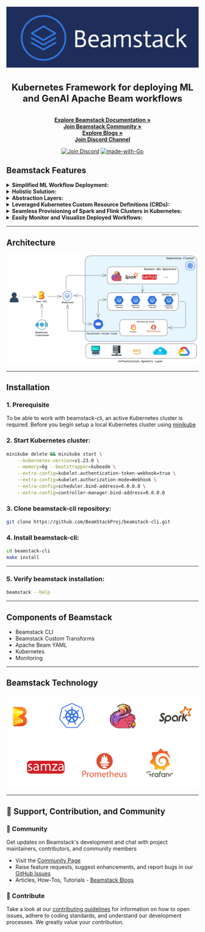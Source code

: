 <p align="center">
  <picture>
    <source srcset="./assets/beamstack-logo-all.png">
    <img src="./assets/beamstack-logo-all.png">
  </picture>
  <h1 align="center" style="font-size: 24px;">Kubernetes Framework for deploying ML and GenAI Apache Beam workflows</h1>
</p>  

<p> </p>

<p align="center">
  <br>
  <a href="https://beamstackproj.github.io/website/docs/" rel="nofollow"><strong>Explore Beamstack Documentation »</strong></a>
  <br>
  <a href="https://beamstackproj.github.io/website/docs/about/community/"><strong>Join Beamstack Community »</strong></a>
  <br>
  <a href="https://beamstackproj.github.io/website/blog/"><strong>Explore Blogs »</strong></a>
  <br>
  <a href="https://discord.gg/fYNnNVaEFK"><strong>Join Discord Channel</strong></a>
</p>

</p>
<p align="center">
<a href="https://discord.gg/fYNnNVaEFK"><img src="https://img.shields.io/badge/Join%20us%20on-Discord-e01563.svg" alt="Join Discord"></a>
<a href="http://golang.org"><img src="https://img.shields.io/badge/Made%20with-Go-1f425f.svg" alt="made-with-Go"></a>

## **Beamstack Features**

<details>
  <summary><b>Simplified ML Workflow Deployment:</b></summary>
  <ul>
    <li>Beamstack simplifies the deployment of machine learning workflows on Kubernetes.</li>
  </ul>
</details>

<details>
  <summary><b>Holistic Solution:</b></summary>
  <ul>
    <li>Beamstack offers an all-encompassing solution for managing machine learning pipelines, data processing workflows, and deployment infrastructure.</li>
  </ul>
</details>

<details>
  <summary><b>Abstraction Layers:</b></summary>
  <ul>
    <li>Beamstack introduces abstraction layers that streamline the deployment of Apache Beam Pipelines in Kubernetes.</li>
  </ul>
</details>

<details>
  <summary><b>Leveraged Kubernetes Custom Resource Definitions (CRDs):</b></summary>
  <ul>
    <li>Beamstack uses Kubernetes CRDs to extend the Kubernetes API, allowing smooth integration of machine learning-specific resources.</li>
  </ul>
</details>

<details>
  <summary><b>Seamless Provisioning of Spark and Flink Clusters in Kubernetes:</b></summary>
  <ul>
    <li>Beamstack incorporates features that spin up spark and flink clusters in Kubernetes for running Apache Beam Jobs</li>
  </ul>
</details>

<details>
  <summary><b>Easily Monitor and Visualize Deployed Workflows:</b></summary>
  <ul>
    <li>Beamstack seamlessly integrates with Prometheus and Grafana to visualize the states of the deployed workflows in real time.</li>
  </ul>
</details>  
  
---  

## **Architecture** 
<p align="center"><img src="./assets/beamstack-arch.png"></p>
  
--- 

## **Installation**  

### 1. Prerequisite
To be able to work with beamstack-cli, an active Kubernetes cluster is required. Before you begin 
setup a local Kubernetes cluster using [minikube](https://minikube.sigs.k8s.io/docs/start)

### 2. Start Kubernetes cluster:  
```bash
minikube delete && minikube start \
    --kubernetes-version=v1.23.0 \
    --memory=6g --bootstrapper=kubeadm \
    --extra-config=kubelet.authentication-token-webhook=true \
    --extra-config=kubelet.authorization-mode=Webhook \
    --extra-config=scheduler.bind-address=0.0.0.0 \
    --extra-config=controller-manager.bind-address=0.0.0.0
``` 

### 3. Clone beamstack-cli repository:
   
```bash
git clone https://github.com/BeamStackProj/beamstack-cli.git
```  

### 4. Install beamstack-cli:  
  
```bash
cd beamstack-cli
make install
```

---

### 5. Verify beamstack installation:  
  
```bash
beamstack --help
```

---

## **Components of Beamstack** 

- Beamstack CLI
- Beamstack Custom Transforms
- Apache Beam YAML 
- Kubernetes
- Monitoring

---

## **Beamstack Technology**  

<p align="center"><img src="./assets/beamstack-tech.png"></p>

---

## :muscle: **Support, Contribution, and Community**
 
### :busts_in_silhouette: Community
 
Get updates on Beamstack's development and chat with project maintainers, contributors, and community members  
- Visit the [Community Page](https://beamstackproj.github.io/website/docs/about/community/)
- Raise feature requests, suggest enhancements, and report bugs in our [GitHub Issues](https://github.com/BeamStackProj/beamstack-cli/issues)
- Articles, How-Tos, Tutorials - [Beamstack Blogs](https://beamstackproj.github.io/website/blog/)

### :handshake: Contribute
 
Take a look at our [contributing guidelines](https://beamstackproj.github.io/website/docs/about/contributing/) for information on how to open issues, adhere to coding standards, and understand our development processes. We greatly value your contribution.
